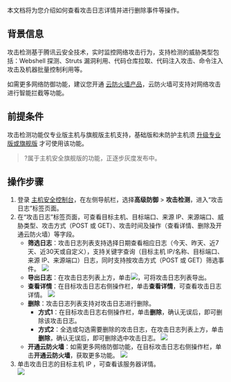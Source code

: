 本文档将为您介绍如何查看攻击日志详情并进行删除事件等操作。
## 背景信息
攻击检测基于腾讯云安全技术，实时监控网络攻击行为，支持检测的威胁类型包括：Webshell 探测、Struts 漏洞利用、代码仓库拉取、代码注入攻击、命令注入攻击及机器批量控制利用等。

如需更多网络防御功能，建议您开通 [云防火墙产品](https://cloud.tencent.com/document/product/1132/38049)，云防火墙可支持对网络攻击进行智能拦截等功能。

## 前提条件
攻击检测功能仅专业版主机与旗舰版主机支持，基础版和未防护主机须 [升级专业版或旗舰版](https://buy.cloud.tencent.com/yunjing) 才可使用该功能。
>?属于主机安全旗舰版的功能，正逐步灰度发布中。


## 操作步骤
1. 登录 [主机安全控制台](https://console.cloud.tencent.com/cwp/manage/maliciousRequest)，在左侧导航栏，选择**高级防御** > **攻击检测**，进入“攻击日志”标签页面。
2. 在“攻击日志”标签页面，可查看目标主机、目标端口、来源 IP、来源端口、威胁类型、攻击方式（POST 或 GET）、攻击时间及操作（查看详情、删除及开通云防火墙）等字段。
	- **筛选日志**：攻击日志列表支持选择日期查看相应日志（今天、昨天、近7天、近30天或自定义），支持关键字查询（目标主机 IP/名称、目标端口、来源 IP、来源端口）日志，同时支持按攻击方式（POST 或 GET）筛选事件。
	![](https://main.qcloudimg.com/raw/7d8f74130d221c7a4175de6a0db6e8c1.png)
	- **导出日志**：在攻击日志列表上方，单击<img src="https://main.qcloudimg.com/raw/ac6451a8dab74a5cf57770ff8af30954.png" style="margin:0;">，可将攻击日志列表导出。
	- **查看详情**：在目标攻击日志右侧操作栏，单击**查看详情**，可查看攻击日志详情。
![](https://main.qcloudimg.com/raw/269a8196f262e7e6fd45cd6f003d824b.png)
	- **删除**：攻击日志列表支持对攻击日志进行删除。
		- **方式1**：在目标攻击日志右侧操作栏，单击**删除**，确认无误后，即可删除该攻击日志。
		- **方式2**：全选或勾选需要删除的攻击日志，在攻击日志列表上方，单击**删除**，确认无误后，即可删除选中攻击日志。
		![](https://main.qcloudimg.com/raw/ff3cc3205182cde2924dc6afadc00abf.png)
	- **开通云防火墙**：如需更多网络防御功能，在目标攻击日志右侧操作栏，单击**开通云防火墙**，获取更多功能。
	![](https://main.qcloudimg.com/raw/ceb6bca1c44614e9a939a8fdbda54cb3.png)
3. 单击攻击日志的目标主机 IP ，可查看该服务器详情。	
![](https://main.qcloudimg.com/raw/bde52a72bf784857200f1fc5019e37e9.png)
